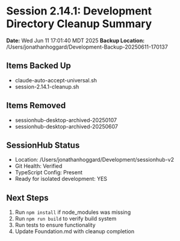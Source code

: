 # Session 2.14.1: Development Directory Cleanup Summary

**Date:** Wed Jun 11 17:01:40 MDT 2025
**Backup Location:** /Users/jonathanhoggard/Development-Backup-20250611-170137

## Items Backed Up
- claude-auto-accept-universal.sh
- session-2.14.1-cleanup.sh

## Items Removed
- sessionhub-desktop-archived-20250107
- sessionhub-desktop-archived-20250607

## SessionHub Status
- Location: /Users/jonathanhoggard/Development/sessionhub-v2
- Git Health: Verified
- TypeScript Config: Present
- Ready for isolated development: YES

## Next Steps
1. Run `npm install` if node_modules was missing
2. Run `npm run build` to verify build system
3. Run tests to ensure functionality
4. Update Foundation.md with cleanup completion

